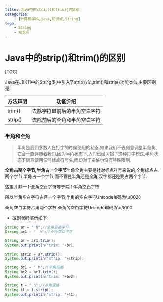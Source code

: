 ```yaml
---
title: Java中的strip()和trim()的区别
categories:
    - [计算机学科,java,知识点,String]
tags:
    - String
    - 知识点
---
```


# Java中的strip()和trim()的区别

[TOC]

Java在JDK11中的String类,中引入了strip方法,trim()和strip()功能类似,主要区别是:

方法声明|功能介绍
-|-
trim()|去除字符串前后的半角空白字符
strip()|去除前后的全角和半角空白字符

### 半角和全角

>  半角是我们多数人在打字的时候使用的状态,如果我们不去刻意调整半全角,它会一直伴随着我们,因为半角状态下,人们已经习惯了这种打字模式,半角状态下刻意使用任何标点符号名,而却对于空格也没有特殊限制.

**全角占两个字节,半角占一个字节**半角全角主要是针对标点符号来说的,全角标点占两个字节,半角占一个字节,而不管是半角还是全角,汉字都还是要占两个字节.

这里并非一个全角空白字符等于两个半角空白字符

所以半角空白字符占用一个字节,半角的空白字符Unicode编码为\u0020

全角空白字符占用两个字节,全角的空白字符Unicode编码为\u3000

-  区别代码演示如下:

```java
String ar = " h";//全角空格字符
String ar1 = "　h";//全角空白字符

String br = ar1.trim();
System.out.println("trim: "+br);

String strip = ar.strip();
System.out.println("strip: "+strip);

String br1 = " h";//半角空格
String br2 = br1.trim();
System.out.println("trim: "+br2);

String t = " h";//半角空格
String t1 = t.strip();
System.out.println("strip: "+t1);
```

